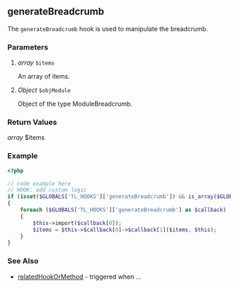 generateBreadcrumb
----------------

The `generateBreadcrumb` hook is used to manipulate the breadcrumb.


### Parameters ###

1. *array* `$items`

	An array of items.

2. *Object* `$objModule`

	Object of the type ModuleBreadcrumb.


### Return Values ###
*array* $items


### Example ###

```php
<?php

// code example here
// HOOK: add custom logic
if (isset($GLOBALS['TL_HOOKS']['generateBreadcrumb']) && is_array($GLOBALS['TL_HOOKS']['generateBreadcrumb']))
{
	foreach ($GLOBALS['TL_HOOKS']['generateBreadcrumb'] as $callback)
	{
		$this->import($callback[0]);
		$items = $this->$callback[0]->$callback[1]($items, $this);
	}
}


```


### See Also ###

- [relatedHookOrMethod](relatedHookOrMethod) - triggered when ...
